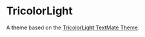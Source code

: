 # TricolorLight

A theme based on the [TricolorLight TextMate Theme](http://colorsublime.com/theme/TricolorLight).
